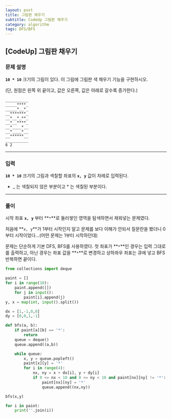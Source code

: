 ```yaml
---
layout: post
title: 그림판 채우기
subtitle: CodeUp 그림판 채우기
category: algorithm
tags: DFS/BFS
---
```


## [CodeUp] 그림판 채우기

### 문제 설명
**`10 * 10`** 크기의 그림이 있다.
이 그림에 그림판 색 채우기 기능을 구현하시오.

(단, 원점은 왼쪽 위 끝이고, 값은 오른쪽, 값은 아래로 갈수록 증가한다.)

```
__________
_____****_
_____*__*_
__*******_
__*__*_**_
__*__****_
__*____*__
__*____*__
__******__
__________
6 2
```

---

### 입력

**`10 * 10`** 크기의 그림과 색칠할 좌표의 **`x, y`** 값이 차례로 입력된다.
- _ 는 색칠되지 않은 부분이고 * 는 색칠된 부분이다.

---

### 풀이

시작 좌표 **`x, y`** 부터 **`*`**로 둘러쌓인 영역을 탐색하면서 채워넣는 문제였다.

처음에 **`x, y`**가 1부터 시작인지 알고 문제를 보다 이해가 안되서 질문란을 봤더니 0부터 시작이었다...(어떤 문제는 1부터 시작하던데)

문제는 단순하게 기본 DFS, BFS를 사용하였다. 첫 좌표가 **`*`**인 경우는 입력 그대로를 출력하고, 아닌 경우는 좌표 값을 **`*`**로 변경하고 상하좌우 좌표는 큐에 넣고 BFS 반복하면 끝이다.

```python
from collections import deque

paint = []
for i in range(10):
    paint.append([])
    for j in input():
        paint[i].append(j)
y, x = map(int, input().split())

dx = [1,-1,0,0]
dy = [0,0,1,-1]

def bfs(a, b):
    if paint[a][b] == '*':
        return
    queue = deque()
    queue.append((a,b))

    while queue:
        x, y = queue.popleft()
        paint[x][y] = '*'
        for i in range(4):
            nx, ny = x + dx[i], y + dy[i]
            if 0 <= nx < 10 and 0 <= ny < 10 and paint[nx][ny] != '*':
                paint[nx][ny] = '*'
                queue.append((nx,ny))

bfs(x,y)

for i in paint:
    print(''.join(i))
```
